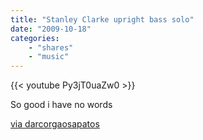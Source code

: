 ```yaml
---
title: "Stanley Clarke upright bass solo"
date: "2009-10-18"
categories:
    - "shares"
    - "music"
---
```


{{< youtube Py3jT0uaZw0 >}}

So good i have no words

[via darcorgaosapatos](http://darcorgaosapatos.tumblr.com/post/215177635/tilmann-dehnhard-flight-delayed-a-very-smooth)
